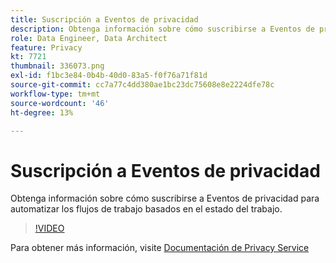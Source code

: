 ```yaml
---
title: Suscripción a Eventos de privacidad
description: Obtenga información sobre cómo suscribirse a Eventos de privacidad para automatizar los flujos de trabajo basados en el estado del trabajo.
role: Data Engineer, Data Architect
feature: Privacy
kt: 7721
thumbnail: 336073.png
exl-id: f1bc3e84-0b4b-40d0-83a5-f0f76a71f81d
source-git-commit: cc7a77c4dd380ae1bc23dc75608e8e2224dfe78c
workflow-type: tm+mt
source-wordcount: '46'
ht-degree: 13%

---
```



# Suscripción a Eventos de privacidad

Obtenga información sobre cómo suscribirse a Eventos de privacidad para automatizar los flujos de trabajo basados en el estado del trabajo.

>[!VIDEO](https://video.tv.adobe.com/v/336073?quality=12&learn=on)

Para obtener más información, visite [Documentación de Privacy Service](https://experienceleague.adobe.com/docs/experience-platform/privacy/home.html?lang=es)
